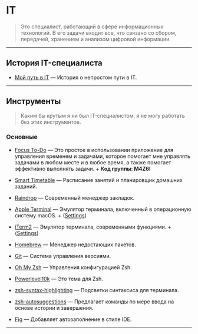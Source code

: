 # IT

> Это специалист, работающий в сфере информационных технологий. В его задачи входит все, что связано со сбором, передачей, хранением и анализом цифровой информации.

---

## История IT-специалиста

- [Мой путь в IT](/IT/my-path-to-IT/my-path-to-IT.md) — История о непростом пути в IT.

---

## Инструменты

> Каким бы крутым я ни был IT-специалистом, я не могу работать без этих инструментов. 

### Основные

- [Focus To-Do](https://www.focustodo.cn) — Это простое в использовании приложение для управления временем и задачами, которое помогает мне управлять задачами в любом месте и в любое время, а также помогает эффективно выполнять задачи. + **Код группы: M4Z6I**

- [Smart Timetable](https://smart-timetable.app) — Расписание занятий и планировщик домашних заданий.

- [Raindrop](https://raindrop.io) — Современный менеджер закладок.

- [Apple Terminal](https://support.apple.com/ru-ru/guide/terminal/welcome/mac) — Эмулятор терминала, включенный в операционную систему macOS. + ([Settings](/IT/tools/main/apple-terminal))

- [iTerm2](https://iterm2.com/) — Эмулятор терминала, современными функциями. + ([Settings](/IT/tools/main/iTerm2))

- [Homebrew](https://brew.sh) — Менеджер недостающих пакетов.

- [Git](https://git-scm.com) — Система управления версиями.

- [Oh My Zsh](https://ohmyz.sh/) — Управления конфигурацией Zsh.

- [Powerlevel10k](https://github.com/romkatv/powerlevel10k) — Это тема для Zsh.

- [zsh-syntax-highlighting](https://github.com/zsh-users/zsh-syntax-highlighting) — Подсветки  синтаксиса для терминала.

- [zsh-autosuggestions](https://github.com/zsh-users/zsh-autosuggestions) — Предлагает команды по мере ввода на основе истории и завершения.

- [Fig](https://fig.io/) — Добавляет автозаполнение в стиле IDE.

---
